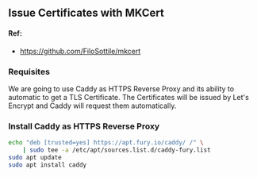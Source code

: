 ## Issue Certificates with MKCert 

#### Ref: 
- https://github.com/FiloSottile/mkcert

### Requisites

We are going to use Caddy as HTTPS Reverse Proxy and its ability to automatic to get a TLS Certificate.
The Certificates will be issued by Let's Encrypt and Caddy will request them automatically.


### Install Caddy as HTTPS Reverse Proxy

```sh
echo "deb [trusted=yes] https://apt.fury.io/caddy/ /" \
    | sudo tee -a /etc/apt/sources.list.d/caddy-fury.list
sudo apt update
sudo apt install caddy
``` 

